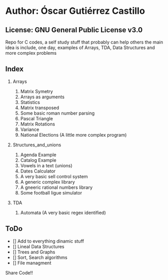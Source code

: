 # Author: Óscar Gutiérrez Castillo
## License: GNU General Public License v3.0


Repo for C codes, a self study stuff that probably can help others
the main idea is include, one day, examples of Arrays, TDA, Data Structures and more complex problems

## Index

1. Arrays
   1. Matrix Symetry
   2. Arrays as arguments
   3. Statistics
   4. Matrix transposed
   5. Some basic roman number parsing
   6. Pascal Triangle
   7. Matrix Rotations
   8. Variance
   9. National Elections (A little more complex program)
   
2. Structures_and_unions
   1. Agenda Example
   2. Catalog Example
   3. Vowels in a text (unions)
   4. Dates Calculator
   5. A very basic sell control system
   6. A generic complex library
   7. A gneeric rational numbers library
   8. Some football ligue simulator
   
3. TDA
   1. Automata (A very basic regex identified)
   
## ToDo

- [] Add to everything dinamic stuff
- [] Lineal Data Structures
- [] Trees and Graphs
- [] Sort, Search algorithms
- [] File managment


Share Code!!
